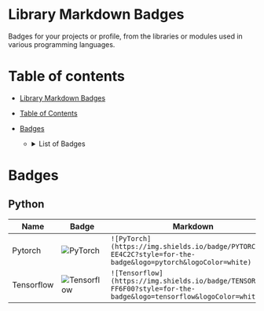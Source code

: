 # Library Markdown Badges
Badges for your projects or profile, from the libraries or modules used in various programming languages.

# Table of contents

- [Library Markdown Badges](#library-markdown-badges)
- [Table of Contents](#table-of-contents)
- [Badges](#badges)
  - <details><summary>List of Badges</summary>
    
    - [Python](#python)
    
  </details>


# Badges

## Python

| Name       | Badge                                                               | Markdown                                    |
|------------|---------------------------------------------------------------------|---------------------------------------------------------------------------------------------------------------------------|
| Pytorch    | ![PyTorch](https://img.shields.io/badge/PYTORCH-EE4C2C?style=for-the-badge&logo=pytorch&logoColor=white)          | `![PyTorch](https://img.shields.io/badge/PYTORCH-EE4C2C?style=for-the-badge&logo=pytorch&logoColor=white)`|
| Tensorflow | ![Tensorflow](https://img.shields.io/badge/TENSORFLOW-FF6F00?style=for-the-badge&logo=tensorflow&logoColor=white) | `![Tensorflow](https://img.shields.io/badge/TENSORFLOW-FF6F00?style=for-the-badge&logo=tensorflow&logoColor=white)`|

